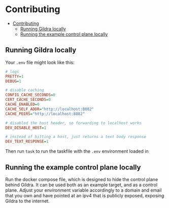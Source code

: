 # Contributing

<!-- TOC -->
* [Contributing](#contributing)
  * [Running Gildra locally](#running-gildra-locally)
  * [Running the example control plane locally](#running-the-example-control-plane-locally)
<!-- TOC -->

## Running Gildra locally

Your `.env` file might look like this:

```ini
# logs
PRETTY=1
DEBUG=1

# disable caching
CONFIG_CACHE_SECONDS=0
CERT_CACHE_SECONDS=0
CACHE_ENABLED=0
CACHE_SELF_ADDR="http://localhost:8082"
CACHE_PEERS="http://localhost:8082"

# disabled the host header, so forwarding to localhost works
DEV_DISABLE_HOST=1

# instead of hitting a host, just returns a text body response
DEV_TEXT_RESPONSE=1
```

Then run `task` to run the taskfile with the `.env` environment loaded in

## Running the example control plane locally

Run the docker compose file, which is designed to hide the control plane behind Gildra. It can be used both as an example target, and as a control plane. Adjust your environment variable accordingly to a domain and email that you own and have pointed at an ipv4 that is publicly exposed, exposing Gildra to the internet. 
